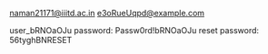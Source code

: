 naman21171@iiitd.ac.in
e3oRueUqpd@example.com

user_bRNOaOJu
password: Passw0rd!bRNOaOJu
reset password: 56tyghBNRESET
